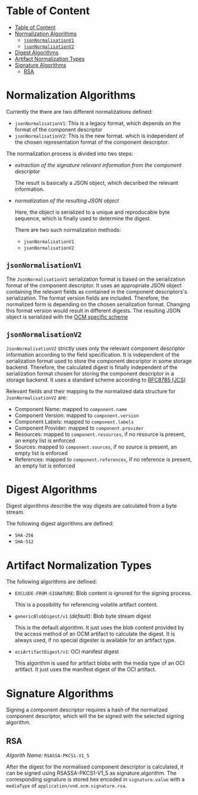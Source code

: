# Table of Content
- [Table of Content](#table-of-content)
- [Normalization Algorithms](#normalization-algorithms)
  - [`jsonNormalisationV1`](#jsonnormalisationv1)
  - [`jsonNormalisationV2`](#jsonnormalisationv2)
- [Digest Algorithms](#digest-algorithms)
- [Artifact Normalization Types](#artifact-normalization-types)
- [Signature Algorithms](#signature-algorithms)
  - [RSA](#rsa)


# Normalization Algorithms

Currently the there are two different normalizations defined:

- `jsonNormalisationV1`: This is a legacy format, which depends on the format of the
  component descriptor
- `jsonNormalisationV2`: This is the new format. which is independent of the
  chosen representation format of the component descriptor.

The normalization process is divided into two steps:

- *extraction of the signature relevant information from the component descriptor*

  The result is basically a JSON object, which decsribed the relevant information.

- *normalization of the resulting JSON object*

  Here, the object is serialized to a unique and reproducable byte sequence, which is finally used to determine the digest.

  There are two such normalization methods:
  - `jsonNormalisationV1`
  - `jsonNormalisationV2`

## `jsonNormalisationV1`

The `JsonNormalisationV1` serialization format is based on the serialization format of the component descriptor.
It uses an appropriate JSON object containing the relevant fields as contained in the component descriptors's serialization.
The format version fields are included. Therefore, the normalized form is depending on the chosen serialization format.
Changing this format version would result in different digests.
The resulting JSON object is serialized with the [OCM specific scheme](#generic-normalization-format)

## `jsonNormalisationV2`

`JsonNormalisationV2` strictly uses only the relevant component descriptor
information according to the field specification. It is independent of the serialization format used to store the component decsriptor in some storage backend. Therefore, the calculated digest is finally independent of the serialization format chosen for storing the component descriptor in a storage backend. It uses a standard scheme according to [RFC8785 (JCS)](https://www.rfc-editor.org/rfc/rfc8785)

Relevant fields and their mapping to the normalized data structure for `JsonNormalisationV2` are:

- Component Name: mapped to `component.name`
- Component Version: mapped to `component.version`
- Component Labels: mapped to `component.labels`
- Component Provider: mapped to `component.provider`
- Resources: mapped to `component.resources`, if no resource is present, an empty list is enforced
- Sources: mapped to `component.sources`, if no source is present, an empty list is enforced
- References: mapped to `component.references`, if no reference is present, an empty list is enforced

# Digest Algorithms

Digest algorithms describe the way digests are calculated from a byte stream.

The following digest algorithms are defined:

- `SHA-256`
- `SHA-512`

# Artifact Normalization Types
The following algorithms are defined:

- `EXCLUDE-FROM-SIGNATURE`: Blob content is ignored for the signing process.

  This is a possibility for referencing volatile artifact content.

- `genericBlobDigest/v1` (*default*): Blob byte stream digest

  This is the default algorithm. It just uses the blob content
  provided by the access method of an OCM artifact to calculate the digest.
  It is always used, if no special digester is available for an artifact type.

- `ociArtifactDigest/v1`: OCI manifest digest

  This algorithm is used for artifact blobs with the media type of an OCI artifact.
  It just uses the manifest digest of the OCI artifact.

# Signature Algorithms

Signing a component descriptor requires a hash of the normalized component descriptor,
which will the be signed with the selected signing algorithm.

## RSA

*Algorith Name:* `RSASSA-PKCS1-V1_5`

After the digest for the normalised component descriptor is calculated, it can be signed using RSASSA-PKCS1-V1_5
as signature.algorithm. The corresponding signature is stored hex encoded in `signature.value` with a `mediaType` of
`application/vnd.ocm.signature.rsa`.